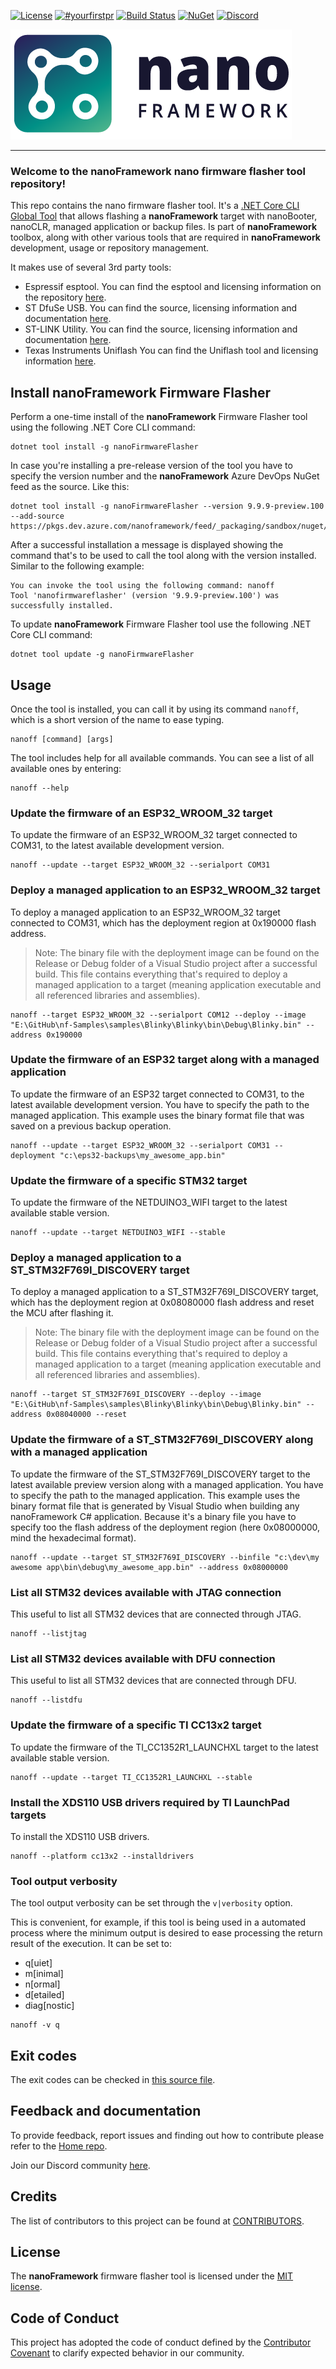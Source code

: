 [![License](https://img.shields.io/badge/License-MIT-blue.svg)](https://opensource.org/licenses/MIT) [![#yourfirstpr](https://img.shields.io/badge/first--timers--only-friendly-blue.svg)](https://github.com/nanoframework/Home/blob/master/CONTRIBUTING.md) [![Build Status](https://dev.azure.com/nanoframework/nano-firmware-flasher/_apis/build/status/nanoframework.nanoFirmwareFlasher?branchName=develop)](https://dev.azure.com/nanoframework/nano-firmware-flasher/_build/latest?definitionId=45&branchName=develop) [![NuGet](https://img.shields.io/nuget/v/nanoFirmwareFlasher.svg?label=NuGet&style=flat&logo=nuget)](https://www.nuget.org/packages/nanoFirmwareFlasher/) [![Discord](https://img.shields.io/discord/478725473862549535.svg?logo=discord&logoColor=white&label=Discord&color=7289DA)](https://discord.gg/gCyBu8T)

![nanoFramework logo](https://github.com/nanoframework/Home/blob/master/resources/logo/nanoFramework-repo-logo.png)

-----

### Welcome to the **nanoFramework** nano firmware flasher tool repository!

This repo contains the nano firmware flasher tool.
It's a [.NET Core CLI Global Tool](https://docs.microsoft.com/en-us/dotnet/core/tools/global-tools) that allows flashing a **nanoFramework** target with nanoBooter, nanoCLR, managed application or backup files.
Is part of **nanoFramework** toolbox, along with other various tools that are required in **nanoFramework** development, usage or repository management.

It makes use of several 3rd party tools:

- Espressif esptool.
   You can find the esptool and licensing information on the repository [here](http://github.com/espressif/esptool).
- ST DfuSe USB.
   You can find the source, licensing information and documentation [here](https://www.st.com/en/development-tools/stsw-stm32080.html).
- ST-LINK Utility.
   You can find the source, licensing information and documentation [here](https://www.st.com/content/st_com/en/products/development-tools/software-development-tools/stm32-software-development-tools/stm32-programmers/stsw-link004.html).
- Texas Instruments Uniflash
   You can find the Uniflash tool and licensing information [here](http://www.ti.com/tool/download/UNIFLASH).

## Install **nanoFramework** Firmware Flasher

Perform a one-time install of the **nanoFramework** Firmware Flasher tool using the following .NET Core CLI command:

```console
dotnet tool install -g nanoFirmwareFlasher
```

In case you're installing a pre-release version of the tool you have to specify the version number and the **nanoFramework** Azure DevOps NuGet feed as the source. Like this:

```console
dotnet tool install -g nanoFirmwareFlasher --version 9.9.9-preview.100 --add-source https://pkgs.dev.azure.com/nanoframework/feed/_packaging/sandbox/nuget/v3/index.json
```

After a successful installation a message is displayed showing the command that's to be used to call the tool along with the version installed. Similar to the following example:

```console
You can invoke the tool using the following command: nanoff
Tool 'nanofirmwareflasher' (version '9.9.9-preview.100') was successfully installed.
```

To update **nanoFramework** Firmware Flasher tool use the following .NET Core CLI command:

```console
dotnet tool update -g nanoFirmwareFlasher
```

## Usage

Once the tool is installed, you can call it by using its command `nanoff`, which is a short version of the name to ease typing.

```console
nanoff [command] [args]
```

The tool includes help for all available commands. You can see a list of all available ones by entering:

```console
nanoff --help
```

### Update the firmware of an ESP32_WROOM_32 target

To update the firmware of an ESP32_WROOM_32 target connected to COM31, to the latest available development version.

```console
nanoff --update --target ESP32_WROOM_32 --serialport COM31
```

### Deploy a managed application to an ESP32_WROOM_32 target

To deploy a managed application to an ESP32_WROOM_32 target connected to COM31, which has the deployment region at 0x190000 flash address.

>Note: The binary file with the deployment image can be found on the Release or Debug folder of a Visual Studio project after a successful build. This file contains everything that's required to deploy a managed application to a target (meaning application executable and all referenced libraries and assemblies).

```console
nanoff --target ESP32_WROOM_32 --serialport COM12 --deploy --image "E:\GitHub\nf-Samples\samples\Blinky\Blinky\bin\Debug\Blinky.bin" --address 0x190000
```

### Update the firmware of an ESP32 target along with a managed application

To update the firmware of an ESP32 target connected to COM31, to the latest available development version.
You have to specify the path to the managed application.
This example uses the binary format file that was saved on a previous backup operation.

```console
nanoff --update --target ESP32_WROOM_32 --serialport COM31 --deployment "c:\eps32-backups\my_awesome_app.bin"
```

### Update the firmware of a specific STM32 target

To update the firmware of the NETDUINO3_WIFI target to the latest available stable version.

```console
nanoff --update --target NETDUINO3_WIFI --stable
```

### Deploy a managed application to a ST_STM32F769I_DISCOVERY target

To deploy a managed application to a ST_STM32F769I_DISCOVERY target, which has the deployment region at 0x08080000 flash address and reset the MCU after flashing it.

>Note: The binary file with the deployment image can be found on the Release or Debug folder of a Visual Studio project after a successful build. This file contains everything that's required to deploy a managed application to a target (meaning application executable and all referenced libraries and assemblies).

```console
nanoff --target ST_STM32F769I_DISCOVERY --deploy --image "E:\GitHub\nf-Samples\samples\Blinky\Blinky\bin\Debug\Blinky.bin" --address 0x08040000 --reset
```

### Update the firmware of a ST_STM32F769I_DISCOVERY along with a managed application

To update the firmware of the ST_STM32F769I_DISCOVERY target to the latest available preview version along with a managed application.
You have to specify the path to the managed application.
This example uses the binary format file that is generated by Visual Studio when building any nanoFramework C# application. Because it's a binary file you have to specify too the flash address of the deployment region (here 0x08000000, mind the hexadecimal format).

```console
nanoff --update --target ST_STM32F769I_DISCOVERY --binfile "c:\dev\my awesome app\bin\debug\my_awesome_app.bin" --address 0x08000000
```

### List all STM32 devices available with JTAG connection

This useful to list all STM32 devices that are connected through JTAG.

```console
nanoff --listjtag
```

### List all STM32 devices available with DFU connection

This useful to list all STM32 devices that are connected through DFU.

```console
nanoff --listdfu
```

### Update the firmware of a specific TI CC13x2 target

To update the firmware of the TI_CC1352R1_LAUNCHXL target to the latest available stable version.

```console
nanoff --update --target TI_CC1352R1_LAUNCHXL --stable
```

### Install the XDS110 USB drivers required by TI LaunchPad targets

To install the XDS110 USB drivers.

```console
nanoff --platform cc13x2 --installdrivers
```

### Tool output verbosity

The tool output verbosity can be set through the  `v|verbosity` option.

This is convenient, for example, if this tool is being used in a automated process where the minimum output is desired to ease processing the return result of the execution. It can be set to:

- q[uiet]
- m[inimal]
- n[ormal]
- d[etailed]
- diag[nostic]

```console
nanoff -v q
```

## Exit codes

The exit codes can be checked in [this source file](https://github.com/nanoframework/nanoFirmwareFlasher/blob/develop/source/nanoFirmwareFlasher/ExitCodes.cs).

## Feedback and documentation

To provide feedback, report issues and finding out how to contribute please refer to the [Home repo](https://github.com/nanoframework/Home).

Join our Discord community [here](https://discord.gg/gCyBu8T).

## Credits

The list of contributors to this project can be found at [CONTRIBUTORS](https://github.com/nanoframework/Home/blob/master/CONTRIBUTORS.md).

## License

The **nanoFramework** firmware flasher tool is licensed under the [MIT license](https://opensource.org/licenses/MIT).

## Code of Conduct

This project has adopted the code of conduct defined by the [Contributor Covenant](https://github.com/nanoframework/.github/blob/master/CODE_OF_CONDUCT.md)
to clarify expected behavior in our community.
